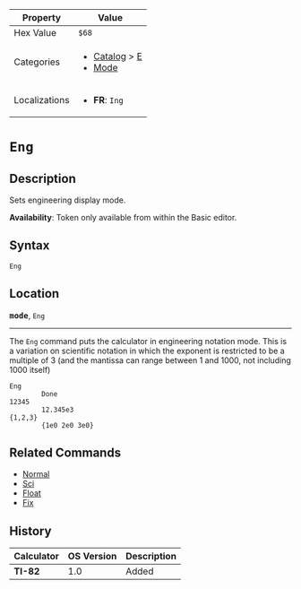 | Property      | Value |
|---------------|-------|
| Hex Value     | `$68`|
| Categories    | <ul><li>[Catalog](<../categories/Catalog.md>) > [E](<../categories/Catalog.md#E>)</li><li>[Mode](<../categories/Mode.md>)</li></ul> |
| Localizations | <ul><li><b>FR</b>: `Ing`</li></ul> |

# `Eng`

## Description
Sets engineering display mode.


<b>Availability</b>: Token only available from within the Basic editor.

## Syntax
`Eng`

## Location
<tt><kbd><b>mode</b></kbd></tt>, `Eng`
<hr>

The `Eng` command puts the calculator in engineering notation mode. This is a variation on scientific notation in which the exponent is restricted to be a multiple of 3 (and the mantissa can range between 1 and 1000, not including 1000 itself)

```ti-basic
Eng
        Done
12345
        12.345e3
{1,2,3}
        {1e0 2e0 3e0}
```

## Related Commands

*   [Normal](/normal)
*   [Sci](/sci)
*   [Float](/float)
*   [Fix](/fix)

## History
| Calculator | OS Version | Description |
|------------|------------|-------------|
| <b>TI-82</b> | 1.0 | Added |


